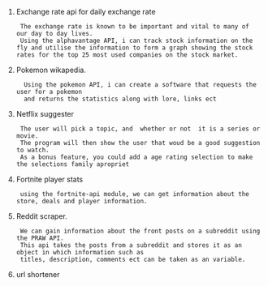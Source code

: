 1. Exchange rate api for daily exchange rate

        The exchange rate is known to be important and vital to many of our day to day lives. 
        Using the alphavantage API, i can track stock information on the fly and utilise the information to form a graph showing the stock rates for the top 25 most used companies on the stock market.

2. Pokemon wikapedia.

         Using the pokemon API, i can create a software that requests the user for a pokemon 
         and returns the statistics along with lore, links ect

3. Netflix suggester

        The user will pick a topic, and  whether or not  it is a series or movie. 
        The program will then show the user that woud be a good suggestion to watch.
        As a bonus feature, you could add a age rating selection to make the selections family apropriet

4. Fortnite player stats

        using the fortnite-api module, we can get information about the store, deals and player information.

5. Reddit scraper.

        We can gain information about the front posts on a subreddit using the PRAW API. 
        This api takes the posts from a subreddit and stores it as an object in which information such as 
        titles, description, comments ect can be taken as an variable.
6. url shortener
